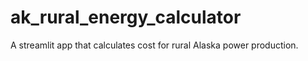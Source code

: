 # ak_rural_energy_calculator
A streamlit app that calculates cost for rural Alaska power production. 
